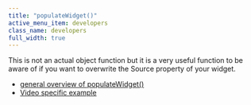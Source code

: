 ```yaml
---
title: "populateWidget()"
active_menu_item: developers
class_name: developers
full_width: true
---
```



This is not an actual object function but it is a very useful function to be aware of if you want to overwrite the Source property of your widget.

 - [general overview of populateWidget()](/developers/documentation/scripting-apis/client-api/widget-data-state-manipulation/populatewidget/)
 - [Video specific example](/developers/documentation/scripting-apis/client-api/widget-data-state-manipulation/populatewidget/audio-video-example)

